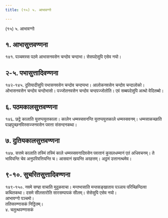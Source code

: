 ```yaml
---
title: (१५) ५. आभावग्गो

---
```

(१५) ५. आभावग्गो  


## १. आभासुत्तवण्णना

१४१. पञ्चमस्स पठमे आभासनवसेन चन्दोव चन्दाभा। सेसपदेसुपि एसेव नयो।  


## २-५. पभासुत्तादिवण्णना

१४२-१४५. दुतियादीसुपि पभासनवसेन चन्दोव चन्दप्पभा। आलोकनवसेन चन्दोव चन्दालोको। ओभासनवसेन चन्दोव चन्दोभासो। पज्जोतनवसेन चन्दोव चन्दपज्जोतोति। एवं सब्बपदेसुपि अत्थो वेदितब्बो।  


## ६. पठमकालसुत्तवण्णना

१४६. छट्ठे कालाति युत्तप्पयुत्तकाला। कालेन धम्मस्सवनन्ति युत्तप्पयुत्तकाले धम्मस्सवनम्। धम्मसाकच्छाति पञ्हपुच्छनविस्सज्जनवसेन पवत्ता संसन्दनकथा।  


## ७. दुतियकालसुत्तवण्णना

१४७. सत्तमे कालाति तस्मिं तस्मिं काले धम्मस्सवनादिवसेन पवत्तानं कुसलधम्मानं एतं अधिवचनम्। ते भावियन्ति चेव अनुपरिवत्तियन्ति च। आसवानं खयन्ति अरहत्तम्। अट्ठमं उत्तानत्थमेव।  


## ९-१०. सुचरितसुत्तादिवण्णना

१४९-१५०. नवमे सण्हा वाचाति मुदुकवाचा। मन्तभासाति मन्तसङ्खाताय पञ्ञाय परिच्छिन्दित्वा कथितकथा। दसमे सीलसारोति सारसम्पापकं सीलम्। सेसेसुपि एसेव नयो।  
आभावग्गो पञ्चमो।  
ततियपण्णासकं निट्ठितम्।  
४. चतुत्थपण्णासकं  
